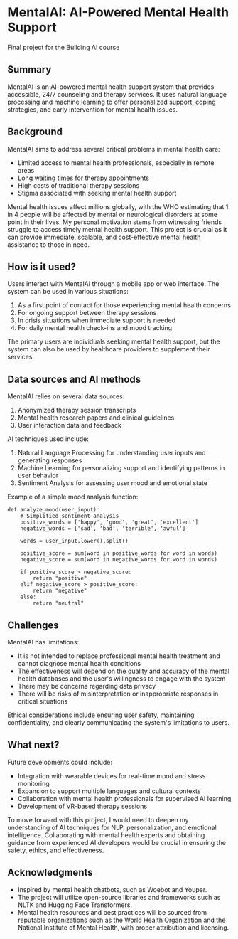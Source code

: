 # MentalAI: AI-Powered Mental Health Support
Final project for the Building AI course

## Summary

MentalAI is an AI-powered mental health support system that provides accessible, 24/7 counseling and therapy services. It uses natural language processing and machine learning to offer personalized support, coping strategies, and early intervention for mental health issues. 

## Background

MentalAI aims to address several critical problems in mental health care:

* Limited access to mental health professionals, especially in remote areas
* Long waiting times for therapy appointments
* High costs of traditional therapy sessions
* Stigma associated with seeking mental health support

Mental health issues affect millions globally, with the WHO estimating that 1 in 4 people will be affected by mental or neurological disorders at some point in their lives. My personal motivation stems from witnessing friends struggle to access timely mental health support. This project is crucial as it can provide immediate, scalable, and cost-effective mental health assistance to those in need.

## How is it used?

Users interact with MentalAI through a mobile app or web interface. The system can be used in various situations:
1. As a first point of contact for those experiencing mental health concerns
2. For ongoing support between therapy sessions
3. In crisis situations when immediate support is needed
4. For daily mental health check-ins and mood tracking

The primary users are individuals seeking mental health support, but the system can also be used by healthcare providers to supplement their services.

## Data sources and AI methods

MentalAI relies on several data sources:

1. Anonymized therapy session transcripts
2. Mental health research papers and clinical guidelines
3. User interaction data and feedback

AI techniques used include:

1. Natural Language Processing for understanding user inputs and generating responses
2. Machine Learning for personalizing support and identifying patterns in user behavior
3. Sentiment Analysis for assessing user mood and emotional state

Example of a simple mood analysis function:
```
def analyze_mood(user_input):
    # Simplified sentiment analysis
    positive_words = ['happy', 'good', 'great', 'excellent']
    negative_words = ['sad', 'bad', 'terrible', 'awful']
    
    words = user_input.lower().split()
    
    positive_score = sum(word in positive_words for word in words)
    negative_score = sum(word in negative_words for word in words)
    
    if positive_score > negative_score:
        return "positive"
    elif negative_score > positive_score:
        return "negative"
    else:
        return "neutral"
```

## Challenges

MentalAI has limitations:
* It is not intended to replace professional mental health treatment and cannot diagnose mental health conditions
* The effectiveness will depend on the quality and accuracy of the mental health databases and the user's willingness to engage with the system
* There may be concerns regarding data privacy
* There will be risks of misinterpretation or inappropriate responses in critical situations

Ethical considerations include ensuring user safety, maintaining confidentiality, and clearly communicating the system's limitations to users.

## What next?

Future developments could include:
* Integration with wearable devices for real-time mood and stress monitoring
* Expansion to support multiple languages and cultural contexts
* Collaboration with mental health professionals for supervised AI learning
* Development of VR-based therapy sessions

To move forward with this project, I would need to deepen my understanding of AI techniques for NLP, personalization, and emotional intelligence. Collaborating with mental health experts and obtaining guidance from experienced AI developers would be crucial in ensuring the safety, ethics, and effectiveness.

## Acknowledgments

* Inspired by mental health chatbots, such as Woebot and Youper.
* The project will utilize open-source libraries and frameworks such as NLTK and Hugging Face Transformers.
* Mental health resources and best practices will be sourced from reputable organizations such as the World Health Organization and the National Institute of Mental Health, with proper attribution and licensing.
